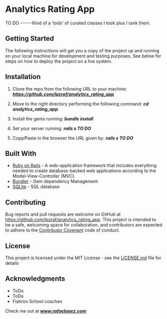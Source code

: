 # Analytics Rating App  

TO DO ------Kind of a ‘todo’ of curated classes I took plus I rank them.  

## Getting Started

The following instructions will get you a copy of the project up and running on your local machine for development and testing purposes. See below for steps on how to deploy the project on a live system.

## Installation

1. Clone the repo from the following URL to your machine:
***https://github.com/lpzraf/analytics_rating_app***

2. Move to the right directory performing the following command:
***cd analytics_rating_app***

3. Install the gems running:
***bundle install***

4. Set your server running:
***rails s TO DO***

5. Copy/Paste in the browser the URL given by:
***rails s TO DO***


## Built With

* [Ruby on Rails](https://rubyonrails.org/) - A web-application framework that includes everything needed to create database-backed web applications according to the Model-View-Controller (MVC).
* [Bundler](https://bundler.io/) - Gem dependency Management
* [SQLite](https://www.sqlite.org/index.html) - SQL database

## Contributing

Bug reports and pull requests are welcome on GitHub at https://github.com/lpzraf/analytics_rating_app. This project is intended to be a safe, welcoming space for collaboration, and contributors are expected to adhere to the [Contributor Covenant](http://contributor-covenant.org) code of conduct.

## License

This project is licensed under the MIT License - see the [LICENSE.md](LICENSE.md) file for details

## Acknowledgments

* ToDo
* ToDo
* Flatiron School coaches


Check me out at ***www.rafaelopez.com***
